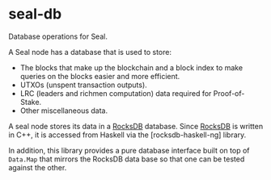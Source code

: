 # seal-db

Database operations for Seal.

A Seal node has a database that is used to store:

  * The blocks that make up the blockchain and a block index to make queries on
    the blocks easier and more efficient.
  * UTXOs (unspent transaction outputs).
  * LRC (leaders and richmen computation) data required for Proof-of-Stake.
  * Other miscellaneous data.

A seal node stores its data in a [RocksDB] database. Since [RocksDB] is
written in C++, it is accessed from Haskell via the [rocksdb-haskell-ng] library.

In addition, this library provides a pure database interface built on top
of `Data.Map` that mirrors the RocksDB data base so that one can be tested
against the other.


[RocksDB]: http://rocksdb.org/
